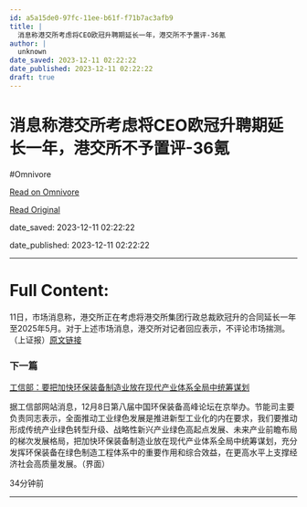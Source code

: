 ```yaml
---
id: a5a15de0-97fc-11ee-b61f-f71b7ac3afb9
title: |
  消息称港交所考虑将CEO欧冠升聘期延长一年，港交所不予置评-36氪
author: |
  unknown
date_saved: 2023-12-11 02:22:22
date_published: 2023-12-11 02:22:22
draft: true
---
```


# 消息称港交所考虑将CEO欧冠升聘期延长一年，港交所不予置评-36氪
#Omnivore

[Read on Omnivore](https://omnivore.app/me/ceo-36-18c57eccd8a)

[Read Original](https://36kr.com/newsflashes/2556024303376519?f=rss)

date_saved: 2023-12-11 02:22:22

date_published: 2023-12-11 02:22:22

--- 

# Full Content: 

11日，市场消息称，港交所正在考虑将港交所集团行政总裁欧冠升的合同延长一年至2025年5月。对于上述市场消息，港交所对记者回应表示，不评论市场揣测。（上证报）[原文链接](https://news.cnstock.com/news,bwkx-202312-5162171.htm)

### 下一篇

[工信部：要把加快环保装备制造业放在现代产业体系全局中统筹谋划](https://36kr.com/newsflashes/2556022449461376)

据工信部网站消息，12月8日第八届中国环保装备高峰论坛在京举办。节能司主要负责同志表示，全面推动工业绿色发展是推进新型工业化的内在要求，我们要推动形成传统产业绿色转型升级、战略性新兴产业绿色高起点发展、未来产业前瞻布局的梯次发展格局，把加快环保装备制造业放在现代产业体系全局中统筹谋划，充分发挥环保装备在绿色制造工程体系中的重要作用和综合效益，在更高水平上支撑经济社会高质量发展。（界面）

34分钟前

---

